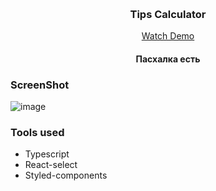 <a name="readme-top"></a>

<br />
<div align="center">
  <h3 align="center">Tips Calculator</h3>
  <p align="center">
    <a href="https://justwarlus.github.io/react-tips-calculator/" target="_blank">Watch Demo</a>
  </p>
  <h4 align="center">Пасхалка есть</h4>
</div>



### ScreenShot

![image](https://user-images.githubusercontent.com/108319806/203899149-42b95c25-c8d5-4eb9-9706-bc18d131d958.png)



### Tools used

* Typescript
* React-select
* Styled-components
